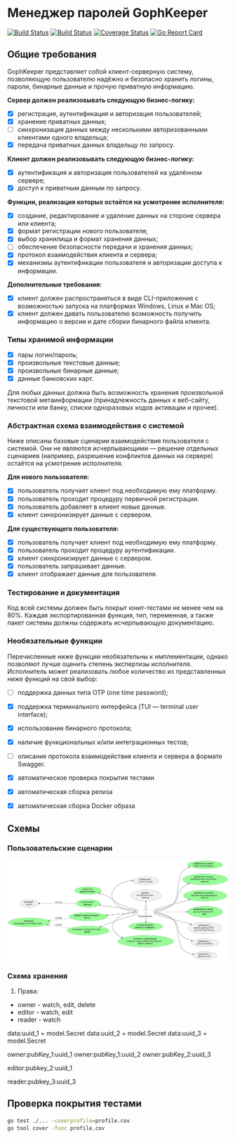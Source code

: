 # Менеджер паролей GophKeeper

[![Build Status](https://github.com/gopherlearning/gophkeeper/workflows/run%20tests/badge.svg)](https://github.com/gopherlearning/gophkeeper/actions?workflow=run%20tests)
[![Build Status](https://github.com/gopherlearning/gophkeeper/workflows/Upload%20release%20assets%20after%20tagging/badge.svg)](https://github.com/gopherlearning/gophkeeper/actions?workflow=Upload%20release%20assets%20after%20tagging)
[![Coverage Status](https://coveralls.io/repos/github/gopherlearning/gophkeeper/badge.svg)](https://coveralls.io/github/gopherlearning/gophkeeper)
[![Go Report Card](https://goreportcard.com/badge/github.com/gopherlearning/gophkeeper)](https://goreportcard.com/report/github.com/gopherlearning/gophkeeper) 

## Общие требования
GophKeeper представляет собой клиент-серверную систему, позволяющую пользователю надёжно и безопасно хранить логины, пароли, бинарные данные и прочую приватную информацию.

**Сервер должен реализовывать следующую бизнес-логику:**
* [x] регистрация, аутентификация и авторизация пользователей;
* [x] хранение приватных данных;
* [ ] синхронизация данных между несколькими авторизованными клиентами одного владельца;
* [x] передача приватных данных владельцу по запросу.

**Клиент должен реализовывать следующую бизнес-логику:**
* [x] аутентификация и авторизация пользователей на удалённом сервере;
* [x] доступ к приватным данным по запросу.

**Функции, реализация которых остаётся на усмотрение исполнителя:**
* [x] создание, редактирование и удаление данных на стороне сервера или клиента;
* [x] формат регистрации нового пользователя;
* [x] выбор хранилища и формат хранения данных;
* [ ] обеспечение безопасности передачи и хранения данных;
* [x] протокол взаимодействия клиента и сервера;
* [x] механизмы аутентификации пользователя и авторизации доступа к информации.

**Дополнительные требования:**
* [x] клиент должен распространяться в виде CLI-приложения с возможностью запуска на платформах Windows, Linux и Mac OS;
* [x] клиент должен давать пользователю возможность получить информацию о версии и дате сборки бинарного файла клиента.

### Типы хранимой информации
* [x] пары логин/пароль;
* [x] произвольные текстовые данные;
* [x] произвольные бинарные данные;
* [x] данные банковских карт.

Для любых данных должна быть возможность хранения произвольной текстовой метаинформации (принадлежность данных к веб-сайту, личности или банку, списки одноразовых кодов активации и прочее).

### Абстрактная схема взаимодействия с системой
Ниже описаны базовые сценарии взаимодействия пользователя с системой. Они не являются исчерпывающими — решение отдельных сценариев (например, разрешение конфликтов данных на сервере) остаётся на усмотрение исполнителя.

**Для нового пользователя:**
* [x] пользователь получает клиент под необходимую ему платформу.
* [x] пользователь проходит процедуру первичной регистрации.
* [x] пользователь добавляет в клиент новые данные.
* [x] клиент синхронизирует данные с сервером.

**Для существующего пользователя:**
* [x] пользователь получает клиент под необходимую ему платформу.
* [x] пользователь проходит процедуру аутентификации.
* [x] клиент синхронизирует данные с сервером.
* [x] пользователь запрашивает данные.
* [x] клиент отображает данные для пользователя.

### Тестирование и документация
Код всей системы должен быть покрыт юнит-тестами не менее чем на 80%. Каждая экспортированная функция, тип, переменная, а также пакет системы должны содержать исчерпывающую документацию.

### Необязательные функции
Перечисленные ниже функции необязательны к имплементации, однако позволяют лучше оценить степень экспертизы исполнителя. Исполнитель может реализовать любое количество из представленных ниже функций на свой выбор:
* [ ] поддержка данных типа OTP (one time password);
* [x] поддержка терминального интерфейса (TUI — terminal user interface);
* [x] использование бинарного протокола;
* [x] наличие функциональных и/или интеграционных тестов;
* [ ] описание протокола взаимодействия клиента и сервера в формате Swagger.
* [x] автоматическое проверка покрытия тестами
* [x] автоматическая сборка релиза
* [x] автоматическая сборка Docker образа


## Схемы
### Пользовательские сценарии
![](./doc/usecase.svg)


### Схема хранения
1. Права:
  * owner   - watch, edit, delete
  * editor  - watch, edit
  * reader  - watch

data:uuid_1 = model.Secret
data:uuid_2 = model.Secret
data:uuid_3 = model.Secret

owner:pubKey_1:uuid_1
owner:pubKey_1:uuid_2
owner:pubKey_2:uuid_3

editor:pubkey_2:uuid_1

reader:pubkey_3:uuid_3


## Проверка покрытия тестами
```bash
go test ./... -coverprofile=profile.cov
go tool cover -func profile.cov

```